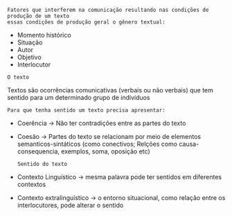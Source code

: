     Fatores que interferem na comunicação resultando nas condições de produção de um texto
    essas condições de produção geral o gênero textual:
   - Momento histórico
   - Situação
   - Autor
   - Objetivo
   - Interlocutor

    O texto
Textos são ocorrências comunicativas (verbais ou não verbais) que tem sentido para um determinado grupo de indivíduos

    Para que tenha sentido um texto precisa apresentar:
- Coerência -> Não ter contradições entre as partes do texto
- Coesão -> Partes do texto se relacionam por meio de elementos semanticos-sintáticos (como conectivos; Relções como causa-consequencia, exemplos, soma, oposição etc)

      Sentido do texto
- Contexto Linguístico -> mesma palavra pode ter sentidos em diferentes contextos
- Contexto extralinguístico -> o entorno situacional, como relação entre os interlocutores, pode alterar o sentido
